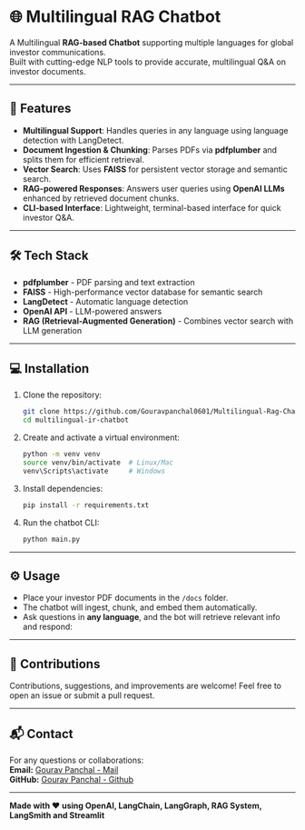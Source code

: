 # 🌐 Multilingual RAG Chatbot

A Multilingual **RAG-based Chatbot** supporting multiple languages for global investor communications.  
Built with cutting-edge NLP tools to provide accurate, multilingual Q&A on investor documents.

---

## 🚀 Features

- **Multilingual Support**: Handles queries in any language using language detection with LangDetect.  
- **Document Ingestion & Chunking**: Parses PDFs via **pdfplumber** and splits them for efficient retrieval.  
- **Vector Search**: Uses **FAISS** for persistent vector storage and semantic search.  
- **RAG-powered Responses**: Answers user queries using **OpenAI LLMs** enhanced by retrieved document chunks.  
- **CLI-based Interface**: Lightweight, terminal-based interface for quick investor Q&A.  

---

## 🛠️ Tech Stack

- **pdfplumber** - PDF parsing and text extraction  
- **FAISS** - High-performance vector database for semantic search  
- **LangDetect** - Automatic language detection  
- **OpenAI API** - LLM-powered answers  
- **RAG (Retrieval-Augmented Generation)** - Combines vector search with LLM generation  

---

## 💻 Installation

1. Clone the repository:
    ```bash
    git clone https://github.com/Gouravpanchal0601/Multilingual-Rag-Chatbot-System
    cd multilingual-ir-chatbot
    ```
2. Create and activate a virtual environment:
    ```bash
    python -m venv venv
    source venv/bin/activate  # Linux/Mac
    venv\Scripts\activate     # Windows
    ```
3. Install dependencies:
    ```bash
    pip install -r requirements.txt
    ```
4. Run the chatbot CLI:
    ```bash
    python main.py
    ```
---

## ⚙️ Usage

- Place your investor PDF documents in the `/docs` folder.  
- The chatbot will ingest, chunk, and embed them automatically.  
- Ask questions in **any language**, and the bot will retrieve relevant info and respond:  

---

## 🤝 Contributions

Contributions, suggestions, and improvements are welcome! Feel free to open an issue or submit a pull request.

---

## 📬 Contact

For any questions or collaborations:  
**Email:** [Gourav Panchal - Mail](gourav.panchal0601@gmail.com)  
**GitHub:** [Gourav Panchal - Github](https://github.com/Gouravpanchal0601)

---

**Made with ❤️ using OpenAI, LangChain, LangGraph, RAG System, LangSmith and Streamlit**

